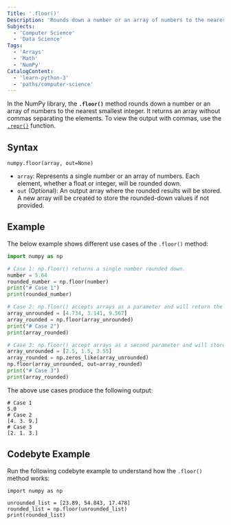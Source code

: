 ```yaml
---
Title: '.floor()'
Description: 'Rounds down a number or an array of numbers to the nearest smallest integer.'
Subjects:
  - 'Computer Science'
  - 'Data Science'
Tags:
  - 'Arrays'
  - 'Math'
  - 'NumPy'
CatalogContent:
  - 'learn-python-3'
  - 'paths/computer-science'
---
```


In the NumPy library, the **`.floor()`** method rounds down a number or an array of numbers to the nearest smallest integer. It returns an array without commas separating the elements. To view the output with commas, use the [`.repr()`](https://www.codecademy.com/resources/docs/python/built-in-functions/repr) function.

## Syntax

```psuedo
numpy.floor(array, out=None)
```

- `array`: Represents a single number or an array of numbers. Each element, whether a float or integer, will be rounded down.
- `out` (Optional): An output array where the rounded results will be stored. A new array will be created to store the rounded-down values if not provided.

## Example

The below example shows different use cases of the `.floor()` method:

```py
import numpy as np

# Case 1: np.floor() returns a single number rounded down.
number = 5.64
rounded_number = np.floor(number)
print("# Case 1")
print(rounded_number)

# Case 2: np.floor() accepts arrays as a parameter and will return the elements of the array rounded down.
array_unrounded = [4.734, 3.141, 9.567]
array_rounded = np.floor(array_unrounded)
print("# Case 2")
print(array_rounded)

# Case 3: np.floor() accept arrays as a second parameter and will store the round down values in it.
array_unrounded = [2.5, 1.5, 3.55]
array_rounded = np.zeros_like(array_unrounded)
np.floor(array_unrounded, out=array_rounded)
print("# Case 3")
print(array_rounded)
```

The above use cases produce the following output:

```shell
# Case 1
5.0
# Case 2
[4. 3. 9.]
# Case 3
[2. 1. 3.]
```

## Codebyte Example

Run the following codebyte example to understand how the `.floor()` method works:

```codebyte/python
import numpy as np

unrounded_list = [23.89, 54.843, 17.478]
rounded_list = np.floor(unrounded_list)
print(rounded_list)
```
